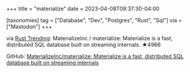+++
title = "materialize"
date = 2023-04-08T09:37:30-04:00

[taxonomies]
tag = ["Database", "Dev", "Postgres", "Rust", "Sql"]
via = ["Mastodon"]
+++

via [Rust Trending](https://ericscouten.social/@RustTrending@pbzweihander.dev/110158385803576888): MaterializeInc / materialize: Materialize is a fast, distributed SQL database built on streaming internals. ★4966

<!-- more -->

GitHub: [MaterializeInc/materialize: Materialize is a fast, distributed SQL database built on streaming internals](https://github.com/MaterializeInc/materialize)
